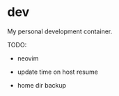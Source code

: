 dev
===

My personal development container.

TODO:
- neovim

- update time on host resume
- home dir backup

